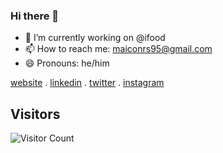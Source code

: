 ### Hi there 👋

<!--
**maiconrs95/maiconrs95** is a ✨ _special_ ✨ repository because its `README.md` (this file) appears on your GitHub profile.

Here are some ideas to get you started:
-->

- 🔭 I’m currently working on @ifood
- 📫 How to reach me: maiconrs95@gmail.com
- 😄 Pronouns: he/him

[website](https://www.linkedin.com/) . [linkedin](https://www.linkedin.com/in/maicon-silva-71687a86/) . [twitter](https://twitter.com/maiconwte) . [instagram](https://instagram.com/maiconwte) 

## Visitors
![Visitor Count](https://profile-counter.glitch.me/maiconnrs95/count.svg)

